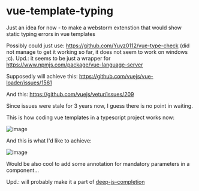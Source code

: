 # vue-template-typing
Just an idea for now - to make a webstorm extenstion that would show static typing errors in vue templates

Possibly could just use: https://github.com/Yuyz0112/vue-type-check (did not manage to get it working so far, it does not seem to work on windows ;c). Upd.: it seems to be just a wrapper for https://www.npmjs.com/package/vue-language-server

Supposedly will achieve this:
https://github.com/vuejs/vue-loader/issues/1561

And this:
https://github.com/vuejs/vetur/issues/209

Since issues were stale for 3 years now, I guess there is no point in waiting.

This is how coding vue templates in a typescript project works now:

![image](https://user-images.githubusercontent.com/30558426/81400361-8b9f7980-9135-11ea-9f22-d85c1465392a.png)

And this is what I'd like to achieve:

![image](https://user-images.githubusercontent.com/30558426/81400508-f355c480-9135-11ea-9a25-3b24d09fa0d6.png)


Would be also cool to add some annotation for mandatory parameters in a component...



Upd.: will probably make it a part of [deep-js-completion](https://github.com/klesun/deep-js-completion)
